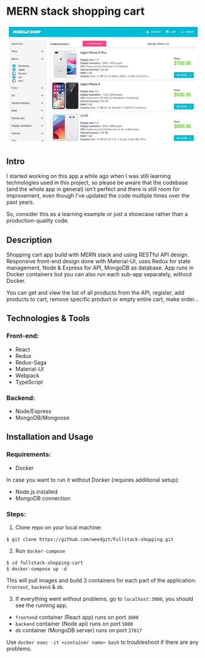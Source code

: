 # MERN stack shopping cart

<img src="screenshots/mobile_shop.jpg"/>

## Intro

I started working on this app a while ago when I was still learning technologies used in this project, so please be aware that
the codebase (and the whole app in general) isn't perfect and there is still room for improvement, even though I've updated the code multiple times over the past years.

So, consider this as a learning example or just a showcase rather than a production-quality code.

## Description

Shopping cart app build with MERN stack and using RESTful API design. Responsive front-end design done with Material-UI, uses
Redux for state management, Node & Express for API, MongoDB as database. App runs in Docker containers but you can also run each sub-app separately, without Docker.

You can get and view the list of all products from the API, register, add products to cart, remove specific product or empty entire cart, make order...

## Technologies & Tools

### Front-end:

* React
* Redux
* Redux-Saga
* Material-UI
* Webpack
* TypeScript

### Backend:

* Node/Express
* MongoDB/Mongoose

## Installation and Usage

### Requirements:


* Docker

In case you want to run it without Docker (requires additional setup):

* Node.js installed
* MongoDB connection

### Steps:
1. Clone repo on your local machine:
```
$ git clone https://github.com/weedgit/Fullstack-shopping.git
```
2. Run `docker-compose`
```
$ cd fullstack-shopping-cart
$ docker-compose up -d
```
This will pull images and build 3 containers for each part of the application: `frontent`, `backend` & `db`.

3. If everything went without problems, go to `localhost:3000`, you should see the running app.

- `frontend` container (React app) runs on port `3000`
- `backend` container (Node api) runs on port `5000`
- `db` container (MongoDB server) runs on port `27017`

Use `docker exec -it <container name> bash` to troubleshoot if there are any problems.
